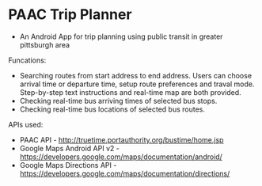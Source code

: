 # PAAC Trip Planner 
- An Android App for trip planning using public transit in greater pittsburgh area

Funcations: 
  - Searching routes from start address to end address. Users can choose arrival time or departure time, setup route preferences and traval mode. Step-by-step text instructions and real-time map are both provided. 
  - Checking real-time bus arriving times of selected bus stops. 
  - Checking real-time bus locations of selected bus routes. 

APIs used:
  - PAAC API - http://truetime.portauthority.org/bustime/home.jsp
  - Google Maps Android API v2 - https://developers.google.com/maps/documentation/android/
  - Google Maps Directions API - https://developers.google.com/maps/documentation/directions/
